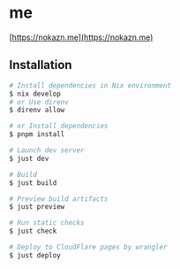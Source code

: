 # me

[https://nokazn.me](https://nokazn.me)

## Installation

```sh
# Install dependencies in Nix environment
$ nix develop
# or Use direnv
$ direnv allow

# or Install dependencies
$ pnpm install

# Launch dev server
$ just dev

# Build
$ just build

# Preview build artifacts
$ just preview

# Run static checks
$ just check

# Deploy to CloudFlare pages by wrangler
$ just deploy
```
